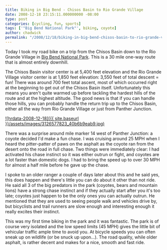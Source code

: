 ```yaml
---
title: Biking in Big Bend - Chisos Basin to Rio Grande Village
date: 2008-12-18 23:15:11.000000000 -08:00
type: post
categories: [cycling, fun, sports]
tags: ['"Big Bend National Park"', biking, coyote]
author: chadwick
permalink: "/2008/12/18/biking-in-big-bend-chisos-basin-to-rio-grande-village/"
---
```

Today I took my road bike on a trip from the Chisos Basin down to the Rio
Grande Village in [Big Bend National Park](http://www.nps.gov/bibe/). This is
a 30 mile one-way route that is almost entirely downhill.

The Chisos Basin visitor center is at 5,400 feet elevation and the Rio Grande
Village visitor center is at 1,850 feet elevation: 3,550 feet of total descent
= fun! There was around 700 feet total ascent, most of which occurred right at
the beginning to get out of the Chisos Basin itself. Unfortunately this means
you aren't quite warmed up before tackling the hardest hills of the route and
at the highest altitude. The good news is that if you can handle those hills,
you can probably handle the return trip up to the Chisos Basin, either all the
way from Rio Grande Village or just from Panther Junction.

[![hrdata-2008-12-18]({{ site.baseurl }}/assets/images/3126577823_40b6b9eab9.jpg)](http://www.flickr.com/photos/26521676@N00/3126577823/ "hrdata-2008-12-18 by dcgibbons, on Flickr")

There was a surprise around mile marker 14 west of Panther Junction: a coyote
decided I'd make a fun chase. I was cruising around 25 MPH when I heard the
pitter-patter of paws on the asphalt as the coyote ran from the desert onto
the road in full chase. Two things were immediately clear: I had activated his
chase instinct so it was either outrun or fight, and coyotes are a lot faster
than domestic dogs. I had to bring the speed up to over 30 MPH for almost a
half mile before he gave up the chase.

I spoke to an older ranger a couple of days later about this and he said yes,
this does happen and there's little you can do about it other than not ride.
He said all 3 of the big predators in the park (coyotes, bears and mountain
lions) have a strong chase instinct and if they actually start after you it's
too late; coyotes just happen to be the only ones you can actually outrun. He
mentioned that they are used to seeing people walk and vehicles drive by, but
bicyclists and trail runners are slow enough and interesting enough it really
excites their instinct.

This was my first time biking in the park and it was fantastic. The park is of
course very isolated and the low speed limits (45 MPH) gives the little bit of
vehicular traffic ample time to avoid you. At bicycle speeds you can often
sneak up on wildlife (or be snuck up upon...). The road quality, while older
asphalt, is rather decent and makes for a nice, smooth and fast ride.

